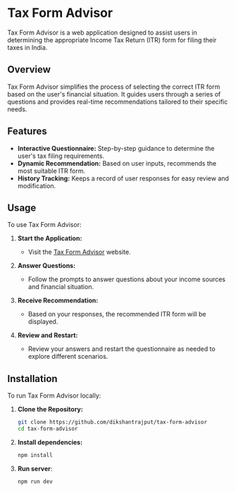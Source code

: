 # Tax Form Advisor

Tax Form Advisor is a web application designed to assist users in determining the appropriate Income Tax Return (ITR) form for filing their taxes in India.

## Overview

Tax Form Advisor simplifies the process of selecting the correct ITR form based on the user's financial situation. It guides users through a series of questions and provides real-time recommendations tailored to their specific needs.

## Features

- **Interactive Questionnaire:** Step-by-step guidance to determine the user's tax filing requirements.
- **Dynamic Recommendation:** Based on user inputs, recommends the most suitable ITR form.
- **History Tracking:** Keeps a record of user responses for easy review and modification.

## Usage

To use Tax Form Advisor:

1. **Start the Application:**
   - Visit the [Tax Form Advisor](https://itr-advisor.vercel.app) website.
   
2. **Answer Questions:**
   - Follow the prompts to answer questions about your income sources and financial situation.
   
3. **Receive Recommendation:**
   - Based on your responses, the recommended ITR form will be displayed.
   
4. **Review and Restart:**
   - Review your answers and restart the questionnaire as needed to explore different scenarios.

## Installation

To run Tax Form Advisor locally:

1. **Clone the Repository:**

   ```bash
   git clone https://github.com/dikshantrajput/tax-form-advisor
   cd tax-form-advisor

2. **Install dependencies:**

   ```bash
   npm install

4. **Run server**:

   ```bash
   npm run dev
